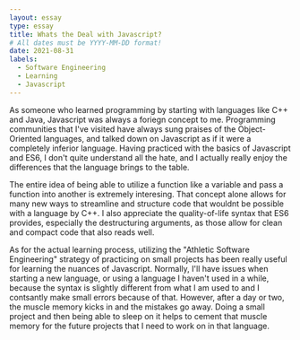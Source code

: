 ```yaml
---
layout: essay
type: essay
title: Whats the Deal with Javascript?
# All dates must be YYYY-MM-DD format!
date: 2021-08-31
labels:
  - Software Engineering
  - Learning
  - Javascript
---
```


As someone who learned programming by starting with languages like C++ and Java, Javascript was always a foriegn concept to me. Programming communities that I've visited have always sung praises of the Object-Oriented languages, and talked down on Javascript as if it were a completely inferior language. Having practiced with the basics of Javascript and ES6, I don't quite understand all the hate, and I actually really enjoy the differences that the language brings to the table.

The entire idea of being able to utilize a function like a variable and pass a function into another is extremely interesing. That concept alone allows for many new ways to streamline and structure code that wouldnt be possible with a language by C++. I also appreciate the quality-of-life syntax that ES6 provides, especially the destructuring arguments, as those allow for clean and compact code that also reads well. 

As for the actual learning process, utilizing the "Athletic Software Engineering" strategy of practicing on small projects has been really useful for learning the nuances of Javascript. Normally, I'll have issues when starting a new language, or using a language I haven't used in a while, because the syntax is slightly different from what I am used to and I contsantly make small errors because of that. However, after a day or two, the muscle memory kicks in and the mistakes go away. Doing a small project and then being able to sleep on it helps to cement that muscle memory for the future projects that I need to work on in that language.
